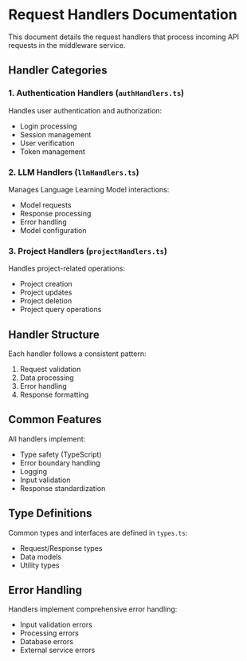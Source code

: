 # Request Handlers Documentation

This document details the request handlers that process incoming API requests in the middleware service.

## Handler Categories

### 1. Authentication Handlers (`authHandlers.ts`)
Handles user authentication and authorization:
- Login processing
- Session management
- User verification
- Token management

### 2. LLM Handlers (`llmHandlers.ts`)
Manages Language Learning Model interactions:
- Model requests
- Response processing
- Error handling
- Model configuration

### 3. Project Handlers (`projectHandlers.ts`)
Handles project-related operations:
- Project creation
- Project updates
- Project deletion
- Project query operations

## Handler Structure

Each handler follows a consistent pattern:
1. Request validation
2. Data processing
3. Error handling
4. Response formatting

## Common Features

All handlers implement:
- Type safety (TypeScript)
- Error boundary handling
- Logging
- Input validation
- Response standardization

## Type Definitions

Common types and interfaces are defined in `types.ts`:
- Request/Response types
- Data models
- Utility types

## Error Handling

Handlers implement comprehensive error handling:
- Input validation errors
- Processing errors
- Database errors
- External service errors
